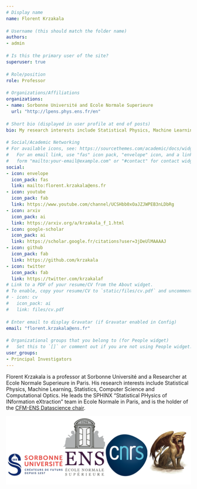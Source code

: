 ```yaml
---
# Display name
name: Florent Krzakala

# Username (this should match the folder name)
authors:
- admin

# Is this the primary user of the site?
superuser: true

# Role/position
role: Professor

# Organizations/Affiliations
organizations:
- name: Sorbonne Université and Ecole Normale Superieure
  url: "http://lpens.phys.ens.fr/en"

# Short bio (displayed in user profile at end of posts)
bio: My research interests include Statistical Physics, Machine Learning, Statistics, Computer Science, and Computational Optics. 

# Social/Academic Networking
# For available icons, see: https://sourcethemes.com/academic/docs/widgets/#icons
#   For an email link, use "fas" icon pack, "envelope" icon, and a link in the
#   form "mailto:your-email@example.com" or "#contact" for contact widget.
social:
- icon: envelope
  icon_pack: fas
  link: mailto:florent.krzakala@ens.fr
- icon: youtube
  icon_pack: fab
  link: https://www.youtube.com/channel/UCSHbb0xOaJZJWPEB3nLDbRg
- icon: arxiv
  icon_pack: ai
  link: https://arxiv.org/a/krzakala_f_1.html
- icon: google-scholar
  icon_pack: ai
  link: https://scholar.google.fr/citations?user=3jDeUlMAAAAJ
- icon: github
  icon_pack: fab
  link: https://github.com/krzakala
- icon: twitter
  icon_pack: fab
  link: https://twitter.com/krzakalaf
# Link to a PDF of your resume/CV from the About widget.
# To enable, copy your resume/CV to `static/files/cv.pdf` and uncomment the lines below.  
# - icon: cv
#   icon_pack: ai
#   link: files/cv.pdf

# Enter email to display Gravatar (if Gravatar enabled in Config)
email: "florent.krzakala@ens.fr"
  
# Organizational groups that you belong to (for People widget)
#   Set this to `[]` or comment out if you are not using People widget.  
user_groups:
- Principal Investigators
---
```


Florent Krzakala is a professor at Sorbonne Université and a Researcher at Ecole Normale Superieure in Paris. His research interests include Statistical Physics, Machine Learning, Statistics, Computer Science and Computational Optics. He leads the SPHINX “Statistical PHysics of INformation eXtraction” team in Ecole Normale in Paris, and is the holder of the [CFM-ENS Datascience chair](https://data-ens.github.io/).

<img src="mylogo.png" alt="mylabs" width="600"/>
